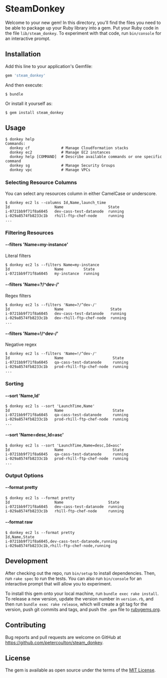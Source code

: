 # SteamDonkey

Welcome to your new gem! In this directory, you'll find the files you need to be able to package up your Ruby library into a gem. Put your Ruby code in the file `lib/steam_donkey`. To experiment with that code, run `bin/console` for an interactive prompt.

## Installation

Add this line to your application's Gemfile:

```ruby
gem 'steam_donkey'
```

And then execute:

    $ bundle

Or install it yourself as:

    $ gem install steam_donkey

## Usage

```
$ donkey help
Commands:
  donkey cf              # Manage Cloudformation stacks
  donkey ec2             # Manage EC2 instances
  donkey help [COMMAND]  # Describe available commands or one specific command
  donkey sg              # Manage Security Groups
  donkey vpc             # Manage VPCs
```

### Selecting Resource Columns

You can select any resources column in either CamelCase or underscore.

```
$ donkey ec2 ls --columns Id,Name,launch_time
Id                    Name                    State
i-0721bb9f71f8a6045   dev-cass-test-datanode  running
i-029a8574fb8233c1b   rhill-ftp-chef-node     running
...
```

### Filtering Resources

#### --filters 'Name=my-instance'

Literal filters

```
$ donkey ec2 ls --filters Name=my-instance
Id                    Name         State
i-0721bb9f71f8a6045   my-instance  running
```

#### --filters 'Name=?/^dev-/'

Regex filters

```
$ donkey ec2 ls --filters 'Name=?/^dev-/'
Id                    Name                     State
i-0721bb9f71f8a6045   dev-cass-test-datanode   running
i-029a8574fb8233c1b   dev-rhill-ftp-chef-node  running
...
```

#### --filters 'Name=!/^dev-/'

Negative regex

```
$ donkey ec2 ls --filters 'Name=!/^dev-/'
Id                    Name                      State
i-0721bb9f71f8a6045   qa-cass-test-datanode     running
i-029a8574fb8233c1b   prod-rhill-ftp-chef-node  running
...
```

### Sorting

#### --sort 'Name,Id'

```
$ donkey ec2 ls --sort 'LaunchTime,Name'
Id                    Name                      State
i-0721bb9f71f8a6045   qa-cass-test-datanode     running
i-029a8574fb8233c1b   prod-rhill-ftp-chef-node  running
...
```

#### --sort 'Name=desc,Id=asc'

```
$ donkey ec2 ls --sort 'LaunchTime,Name=desc,Id=asc'
Id                    Name                      State
i-0721bb9f71f8a6045   qa-cass-test-datanode     running
i-029a8574fb8233c1b   prod-rhill-ftp-chef-node  running
...
```

### Output Options

#### --format pretty

```
$ donkey ec2 ls --format pretty
Id                    Name                    State
i-0721bb9f71f8a6045   dev-cass-test-datanode  running
i-029a8574fb8233c1b   rhill-ftp-chef-node     running
```

#### --format raw

```
$ donkey ec2 ls --format pretty
Id,Name,State
i-0721bb9f71f8a6045,dev-cass-test-datanode,running
i-029a8574fb8233c1b,rhill-ftp-chef-node,running
```


## Development

After checking out the repo, run `bin/setup` to install dependencies. Then, run `rake spec` to run the tests. You can also run `bin/console` for an interactive prompt that will allow you to experiment.

To install this gem onto your local machine, run `bundle exec rake install`. To release a new version, update the version number in `version.rb`, and then run `bundle exec rake release`, which will create a git tag for the version, push git commits and tags, and push the `.gem` file to [rubygems.org](https://rubygems.org).

## Contributing

Bug reports and pull requests are welcome on GitHub at https://github.com/petercoulton/steam_donkey.


## License

The gem is available as open source under the terms of the [MIT License](http://opensource.org/licenses/MIT).


